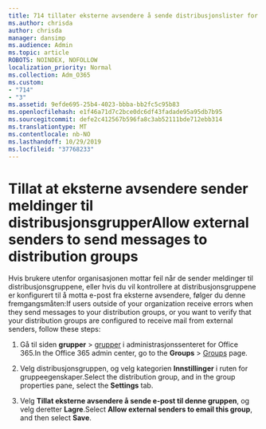 ```yaml
---
title: 714 tillater eksterne avsendere å sende distribusjonslister for e-post
ms.author: chrisda
author: chrisda
manager: dansimp
ms.audience: Admin
ms.topic: article
ROBOTS: NOINDEX, NOFOLLOW
localization_priority: Normal
ms.collection: Adm_O365
ms.custom:
- "714"
- "3"
ms.assetid: 9efde695-25b4-4023-bbba-bb2fc5c95b83
ms.openlocfilehash: e1f46a71d7c2bce0dc6df43fadade95a95db7b95
ms.sourcegitcommit: defe2c412567b596fa8c3ab52111bde712ebb314
ms.translationtype: MT
ms.contentlocale: nb-NO
ms.lasthandoff: 10/29/2019
ms.locfileid: "37768233"
---
```

# <a name="allow-external-senders-to-send-messages-to-distribution-groups"></a><span data-ttu-id="43b72-102">Tillat at eksterne avsendere sender meldinger til distribusjonsgrupper</span><span class="sxs-lookup"><span data-stu-id="43b72-102">Allow external senders to send messages to distribution groups</span></span>

<span data-ttu-id="43b72-103">Hvis brukere utenfor organisasjonen mottar feil når de sender meldinger til distribusjonsgruppene, eller hvis du vil kontrollere at distribusjonsgruppene er konfigurert til å motta e-post fra eksterne avsendere, følger du denne fremgangsmåten:</span><span class="sxs-lookup"><span data-stu-id="43b72-103">If users outside of your organization receive errors when they send messages to your distribution groups, or you want to verify that your distribution groups are configured to receive mail from external senders, follow these steps:</span></span>

1. <span data-ttu-id="43b72-104">Gå til siden **grupper** > [grupper](https://portal.office.com/adminportal/home#/groups) i administrasjonssenteret for Office 365.</span><span class="sxs-lookup"><span data-stu-id="43b72-104">In the Office 365 admin center, go to the **Groups** > [Groups](https://portal.office.com/adminportal/home#/groups) page.</span></span>  

2. <span data-ttu-id="43b72-105">Velg distribusjonsgruppen, og velg kategorien **Innstillinger** i ruten for gruppeegenskaper.</span><span class="sxs-lookup"><span data-stu-id="43b72-105">Select the distribution group, and in the group properties pane, select the **Settings** tab.</span></span>

3. <span data-ttu-id="43b72-106">Velg **Tillat eksterne avsendere å sende e-post til denne gruppen**, og velg deretter **Lagre**.</span><span class="sxs-lookup"><span data-stu-id="43b72-106">Select **Allow external senders to email this group**, and then select **Save**.</span></span>
